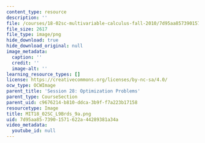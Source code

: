```yaml
---
content_type: resource
description: ''
file: /courses/18-02sc-multivariable-calculus-fall-2010/7d95aa8573901571622a44289381a34a_MIT18_02SC_L9Brds_9a.png
file_size: 2617
file_type: image/png
hide_download: true
hide_download_original: null
image_metadata:
  caption: ''
  credit: ''
  image-alt: ''
learning_resource_types: []
license: https://creativecommons.org/licenses/by-nc-sa/4.0/
ocw_type: OCWImage
parent_title: 'Session 28: Optimization Problems'
parent_type: CourseSection
parent_uid: c9676214-b810-ddca-3b9f-f7a223b17158
resourcetype: Image
title: MIT18_02SC_L9Brds_9a.png
uid: 7d95aa85-7390-1571-622a-44289381a34a
video_metadata:
  youtube_id: null
---
```

